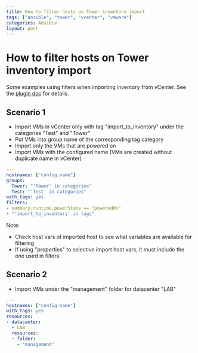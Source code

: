 ```yaml
---
title: How to filter hosts on Tower inventory import
tags: ["ansible", "tower", "vcenter", "vmware"]
categories: Ansible
layout: post
---
```


# How to filter hosts on Tower inventory import
Some examples using filters when importing inventory from vCenter.  See the [plugin doc](https://docs.ansible.com/ansible/latest/collections/community/vmware/vmware_vm_inventory_inventory.html) for details.

## Scenario 1
- Import VMs in vCenter only with tag "import_to_inventory" under the categories "Test" and "Tower"
- Put VMs into group name of the corresponding tag category
- Import only the VMs that are powered on
- Import VMs with the configured name (VMs are created without duplicate name in vCenter)

```yaml
---
hostnames: ["config.name"]
groups:
  Tower: "'Tower' in categories"
  Test: "'Test' in categories"
with_tags: yes
filters:
- summary.runtime.powerState == "poweredOn"
- "'import_to_inventory' in tags"
```
Note: 
- Check host vars of imported host to see what variables are available for filtering
- If using "properties" to selective import host vars, it must include the one used in filters

## Scenario 2
- Import VMs under the "management" folder for datacenter "LAB"

```yaml
---
hostnames: ["config.name"]
with_tags: yes
resources:
- datacenter:
  - LAB
  resources:
  - folder:
    - "management"
```
